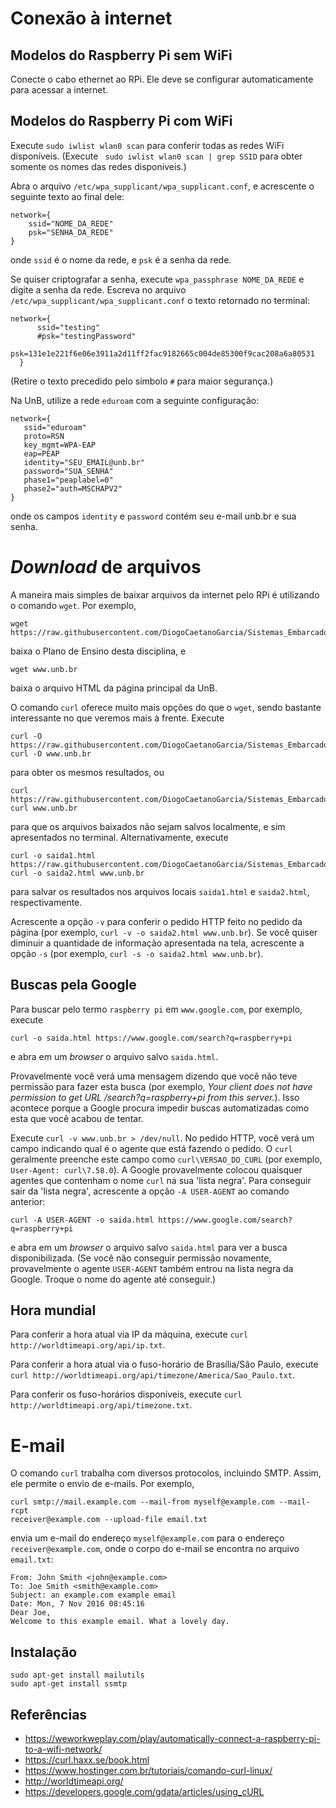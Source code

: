 # Conexão à internet

## Modelos do Raspberry Pi sem WiFi

Conecte o cabo ethernet ao RPi. Ele deve se configurar automaticamente para acessar a internet.

## Modelos do Raspberry Pi com WiFi

Execute ``` sudo iwlist wlan0 scan ``` para conferir todas as redes WiFi disponíveis. (Execute ``` sudo iwlist wlan0 scan | grep SSID``` para obter somente os nomes das redes disponíveis.)

Abra o arquivo ``` /etc/wpa_supplicant/wpa_supplicant.conf ```, e acrescente o seguinte texto ao final dele:

```
network={
    ssid="NOME_DA_REDE"
    psk="SENHA_DA_REDE"
}
```
onde ```ssid``` é o nome da rede, e ```psk``` é a senha da rede.

Se quiser criptografar a senha, execute ```wpa_passphrase NOME_DA_REDE``` e digite a senha da rede. Escreva no arquivo ``` /etc/wpa_supplicant/wpa_supplicant.conf ``` o texto retornado no terminal:

```
network={
      ssid="testing"
      #psk="testingPassword"
      psk=131e1e221f6e06e3911a2d11ff2fac9182665c004de85300f9cac208a6a80531
  }
```

(Retire o texto precedido pelo símbolo ```#``` para maior segurança.)

Na UnB, utilize a rede ```eduroam``` com a seguinte configuração:

```
network={
   ssid="eduroam"
   proto=RSN
   key_mgmt=WPA-EAP
   eap=PEAP
   identity="SEU_EMAIL@unb.br"
   password="SUA_SENHA"
   phase1="peaplabel=0"
   phase2="auth=MSCHAPV2"
}
```

onde os campos ```identity``` e ```password``` contém seu e-mail unb.br e sua senha.

# _Download_ de arquivos

A maneira mais simples de baixar arquivos da internet pelo RPi é utilizando o comando ```wget```. Por exemplo,

```
wget https://raw.githubusercontent.com/DiogoCaetanoGarcia/Sistemas_Embarcados/master/README.md
```

baixa o Plano de Ensino desta disciplina, e

```
wget www.unb.br
```

baixa o arquivo HTML da página principal da UnB.

O comando ```curl``` oferece muito mais opções do que o ```wget```, sendo bastante interessante no que veremos mais à frente. Execute 
```
curl -O https://raw.githubusercontent.com/DiogoCaetanoGarcia/Sistemas_Embarcados/master/README.md
curl -O www.unb.br
```

para obter os mesmos resultados, ou

```
curl https://raw.githubusercontent.com/DiogoCaetanoGarcia/Sistemas_Embarcados/master/README.md
curl www.unb.br
```

para que os arquivos baixados não sejam salvos localmente, e sim apresentados no terminal. Alternativamente, execute

```
curl -o saida1.html https://raw.githubusercontent.com/DiogoCaetanoGarcia/Sistemas_Embarcados/master/README.md
curl -o saida2.html www.unb.br
```

para salvar os resultados nos arquivos locais ```saida1.html``` e ```saida2.html```, respectivamente.

Acrescente a opção ```-v``` para conferir o pedido HTTP feito no pedido da página (por exemplo, ```curl -v -o saida2.html www.unb.br```). Se você quiser diminuir a quantidade de informação apresentada na tela, acrescente a opção ```-s``` (por exemplo, ```curl -s -o saida2.html www.unb.br```).

## Buscas pela Google

Para buscar pelo termo ```raspberry pi``` em ```www.google.com```, por exemplo, execute

```
curl -o saida.html https://www.google.com/search?q=raspberry+pi
```

e abra em um _browser_ o arquivo salvo ```saida.html```.

Provavelmente você verá uma mensagem dizendo que você não teve permissão para fazer esta busca (por exemplo, _Your client does not have permission to get URL /search?q=raspberry+pi from this server._). Isso acontece porque a Google procura impedir buscas automatizadas como esta que você acabou de tentar.

Execute ```curl -v www.unb.br > /dev/null```. No pedido HTTP, você verá um campo indicando qual é o agente que está fazendo o pedido. O ```curl``` geralmente preenche este campo como ```curl\VERSAO_DO_CURL``` (por exemplo, ```User-Agent: curl\7.58.0```). A Google provavelmente colocou quaisquer agentes que contenham o nome ```curl``` na sua 'lista negra'. Para conseguir sair da 'lista negra', acrescente a opção ```-A USER-AGENT``` ao comando anterior:

```
curl -A USER-AGENT -o saida.html https://www.google.com/search?q=raspberry+pi
```

e abra em um _browser_ o arquivo salvo ```saida.html``` para ver a busca disponibilizada. (Se você não conseguir permissão novamente, provavelmente o agente ```USER-AGENT``` também entrou na lista negra da Google. Troque o nome do agente até conseguir.)

## Hora mundial

Para conferir a hora atual via IP da máquina, execute ```curl http://worldtimeapi.org/api/ip.txt```.

Para conferir a hora atual via o fuso-horário de Brasília/São Paulo, execute ```curl http://worldtimeapi.org/api/timezone/America/Sao_Paulo.txt```.

Para conferir os fuso-horários disponíveis, execute ```curl http://worldtimeapi.org/api/timezone.txt```.





# E-mail

O comando ```curl``` trabalha com diversos protocolos, incluindo SMTP. Assim, ele permite o envio de e-mails. Por exemplo,

```
curl smtp://mail.example.com --mail-from myself@example.com --mail-rcpt
receiver@example.com --upload-file email.txt
```

envia um e-mail do endereço ```myself@example.com``` para o endereço ```receiver@example.com```, onde o corpo do e-mail se encontra no arquivo ```email.txt```:

```
From: John Smith <john@example.com>
To: Joe Smith <smith@example.com>
Subject: an example.com example email
Date: Mon, 7 Nov 2016 08:45:16
Dear Joe,
Welcome to this example email. What a lovely day.
```

## Instalação

```
sudo apt-get install mailutils
sudo apt-get install ssmtp
```

## Referências

* https://weworkweplay.com/play/automatically-connect-a-raspberry-pi-to-a-wifi-network/
* https://curl.haxx.se/book.html
* https://www.hostinger.com.br/tutoriais/comando-curl-linux/
* http://worldtimeapi.org/
* https://developers.google.com/gdata/articles/using_cURL